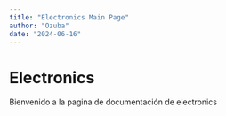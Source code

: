 ```yaml
---
title: "Electronics Main Page"
author: "Ozuba"
date: "2024-06-16"
---
```

# Electronics
Bienvenido a la pagina de documentación de electronics